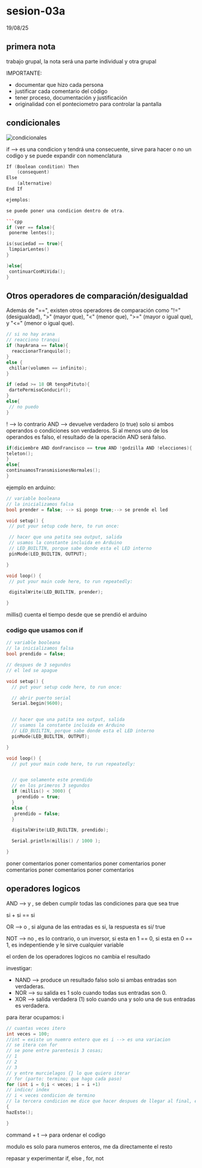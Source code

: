 # sesion-03a

19/08/25

## primera nota

trabajo grupal, la nota será una parte individual y otra grupal

IMPORTANTE:

- documentar que hizo cada persona
- justificar cada comentario del código
- tener proceso, documentación y justificación
- originalidad con el ponteciometro para controlar la pantalla

## condicionales

![condicionales](./imagenes/condicionales-if.svg)

if --> es una condicion y tendrá una consecuente, sirve para hacer o no un codigo y se puede expandir con nomenclatura

```cpp
If (Boolean condition) Then
    (consequent)
Else
    (alternative)
End If

ejemplos:

se puede poner una condicion dentro de otra.

```cpp
if (ver == false){
 ponerme lentes();

is(suciedad == true){
 limpiarLentes()
}

)else{
 continuarConMiVida();
}
```

## Otros operadores de comparación/desigualdad

Además de "==", existen otros operadores de comparación como "!=" (desigualdad), ">" (mayor que), "<" (menor que), ">=" (mayor o igual que), y "<=" (menor o igual que).

```cpp
// si no hay arana
// reacciono tranqui
if (hayArana == false){
  reaccionarTranquilo();
}
else {
 chillar(volumen == infinito);
}
```

```cpp
if (edad >= 18 OR tengoPituto){
 dartePermisoConducir();
}
else{
 // no puedo
}
```

 ! --> lo contrario
 AND --> devuelve verdadero (o true) solo si ambos operandos o condiciones son verdaderos. Si al menos uno de los operandos es falso, el resultado de la operación AND será falso.

 ```cpp
if(diciembre AND donFrancisco == true AND !godzilla AND !elecciones){
 teleton();
}
else{
continuamosTransmisionesNormales();
}
```

ejemplo en arduino:

 ```cpp
// variable booleana
// la inicializamos falsa
bool prender = false; --> si pongo true;--> se prende el led 

void setup() {
  // put your setup code here, to run once:

  // hacer que una patita sea output, salida
  // usamos la constante incluida en Arduino
  // LED_BUILTIN, porque sabe donde esta el LED interno
  pinMode(LED_BUILTIN, OUTPUT);

}

void loop() {
  // put your main code here, to run repeatedly:

  digitalWrite(LED_BUILTIN, prender);

}
```

millis() cuenta el tiempo desde que se prendió el arduino

### codigo que usamos con if

```cpp
// variable booleana
// la inicializamos falsa
bool prendido = false;

// despues de 3 segundos
// el led se apague

void setup() {
  // put your setup code here, to run once:

  // abrir puerto serial
  Serial.begin(9600);


  // hacer que una patita sea output, salida
  // usamos la constante incluida en Arduino
  // LED_BUILTIN, porque sabe donde esta el LED interno
  pinMode(LED_BUILTIN, OUTPUT);

}

void loop() {
  // put your main code here, to run repeatedly:


  // que solamente este prendido
  // en los primeros 3 segundos
  if (millis() < 3000) {
    prendido = true;
  }
  else {
   prendido = false;
  }

  digitalWrite(LED_BUILTIN, prendido);

  Serial.println(millis() / 1000 );

}
```

poner comentarios poner comentarios poner comentarios poner comentarios poner comentarios poner comentarios

## operadores logicos

AND --> y , se deben cumplir todas las condiciones para que sea true

si + si == si

OR --> o , si alguna de las entradas es si, la respuesta es si/ true

NOT --> no , es lo contrario, o un inversor, si esta en 1 == 0, si esta en 0 == 1, es indepentiende y le sirve cualquier variable

el orden de los operadores logicos no cambia el resultado

investigar:

- NAND --> produce un resultado falso solo si ambas entradas son verdaderas.
- NOR --> su salida es 1 solo cuando todas sus entradas son 0.
- XOR --> salida verdadera (1) solo cuando una y solo una de sus entradas es verdadera.

para iterar ocupamos: i

```cpp
// cuantas veces itero
int veces = 100;
//int = existe un nuemro entero que es i --> es una variacion
// se itera con for
// se pone entre parentesis 3 cosas;
// 1
// 2
// 3
// y entre murcielagos {} lo que quiero iterar
// for (parto: termino; que hago cada paso)
for (int i = 0;i < veces; i = i +1)
// indice/ index
// i < veces condicion de termino 
// la tercera condicion me dice que hacer despues de llegar al final, es decir no es loop
{
hazEsto();

}
```

command + t --> para ordenar el codigo

modulo es solo para numeros enteros, me da directamente el resto

repasar y experimentar if, else , for, not
